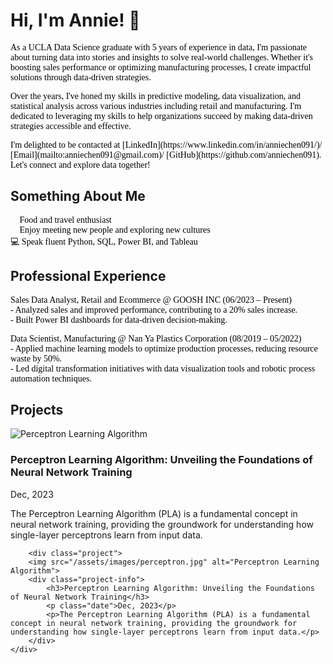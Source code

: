 # Hi, I'm Annie! 👋  
<p style="font-family: Calibri; font-size: 12 px; color: black;">
As a UCLA Data Science graduate with 5 years of experience in data, I'm passionate about turning data into stories and insights to solve real-world challenges. Whether it's boosting sales performance or optimizing manufacturing processes, I create impactful solutions through data-driven strategies.
</p>
<p style="font-family: Calibri; font-size: 12 px; color: black;">
Over the years, I've honed my skills in predictive modeling, data visualization, and statistical analysis across various industries including retail and manufacturing. I'm dedicated to leveraging my skills to help organizations succeed by making data-driven strategies accessible and effective.
</p>

<span style="font-family: Calibri; color: black;">
I'm delighted to be contacted at [LinkedIn](https://www.linkedin.com/in/anniechen091/)/ [Email](mailto:anniechen091@gmail.com)/ [GitHub](https://github.com/anniechen091). Let's connect and explore data together!  <br>
</span>


## Something About Me

<p style="font-family: Calibri; font-size: 12 px; color: black;">
🍰 Food and travel enthusiast <br>
🤝 Enjoy meeting new people and exploring new cultures  <br>
💻 Speak fluent Python, SQL, Power BI, and Tableau 
</p>


## Professional Experience

<p style="font-family: Calibri; font-size: 12 px; color: black;">
<bold>Sales Data Analyst, Retail and Ecommerce @ GOOSH INC</bold> (06/2023 – Present)  <br>
  - Analyzed sales and improved performance, contributing to a 20% sales increase. <br>
  - Built Power BI dashboards for data-driven decision-making. <br>
</p>
<p style="font-family: Calibri; font-size: 12 px; color: black;">  
<bold>Data Scientist, Manufacturing @ Nan Ya Plastics Corporation</bold>  (08/2019 – 05/2022)  <br>
  - Applied machine learning models to optimize production processes, reducing resource waste by 50%. <br>
  - Led digital transformation initiatives with data visualization tools and robotic process automation techniques.
</p>


## Projects

<div class="project-section">
    <div class="project">
        <img src="/assets/images/perceptron.jpg" alt="Perceptron Learning Algorithm">
        <div class="project-info">
            <h3>Perceptron Learning Algorithm: Unveiling the Foundations of Neural Network Training</h3>
            <p class="date">Dec, 2023</p>
            <p>The Perceptron Learning Algorithm (PLA) is a fundamental concept in neural network training, providing the groundwork for understanding how single-layer perceptrons learn from input data.</p>
        </div>
    </div>

        <div class="project">
        <img src="/assets/images/perceptron.jpg" alt="Perceptron Learning Algorithm">
        <div class="project-info">
            <h3>Perceptron Learning Algorithm: Unveiling the Foundations of Neural Network Training</h3>
            <p class="date">Dec, 2023</p>
            <p>The Perceptron Learning Algorithm (PLA) is a fundamental concept in neural network training, providing the groundwork for understanding how single-layer perceptrons learn from input data.</p>
        </div>
    </div>


